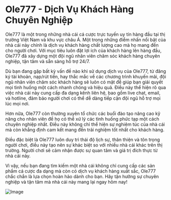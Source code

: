 # Ole777 - Dịch Vụ Khách Hàng Chuyên Nghiệp

Ole777 là một trong những nhà cái cá cược trực tuyến uy tín hàng đầu tại thị trường Việt Nam và khu vực châu Á. Một trong những điểm nhấn nổi bật của nhà cái này chính là dịch vụ khách hàng chất lượng cao mà họ mang đến cho người chơi. Với mục tiêu luôn đặt lợi ích của khách hàng lên hàng đầu, Ole777 đã xây dựng một đội ngũ nhân viên chăm sóc khách hàng chuyên nghiệp, tận tâm và sẵn sàng hỗ trợ 24/7.

Dù bạn đang gặp bất kỳ vấn đề nào khi sử dụng dịch vụ của Ole777, từ đăng ký tài khoản, nạp/rút tiền, hay thắc mắc về các chương trình khuyến mãi, đội ngũ nhân viên chăm sóc khách hàng sẽ luôn có mặt để giúp bạn giải quyết mọi tình huống một cách nhanh chóng và hiệu quả. Điều này thể hiện rõ qua việc nhà cái này cung cấp đa dạng kênh liên hệ, bao gồm live chat, email, và hotline, đảm bảo người chơi có thể dễ dàng tiếp cận đội ngũ hỗ trợ mọi lúc mọi nơi.

Hơn nữa, Ole777 còn thường xuyên tổ chức các buổi đào tạo nâng cao kỹ năng cho nhân viên để họ có thể xử lý các tình huống phức tạp một cách chuyên nghiệp nhất. Điều này không chỉ thể hiện sự nghiêm túc của nhà cái mà còn khẳng định cam kết mang đến trải nghiệm tốt nhất cho khách hàng.

Điều đặc biệt là Ole777 luôn duy trì thái độ lịch sự, thân thiện và tôn trọng người chơi, điều này tạo nên sự khác biệt so với nhiều nhà cái khác trên thị trường. Người chơi sẽ cảm nhận được sự quan tâm và giá trị đích thực từ nhà cái này.

Vì vậy, nếu bạn đang tìm kiếm một nhà cái không chỉ cung cấp các sản phẩm cá cược đa dạng mà còn có dịch vụ khách hàng xuất sắc, Ole777 chắc chắn là lựa chọn hoàn hảo dành cho bạn. Hãy tận hưởng sự chuyên nghiệp và tận tâm mà nhà cái này mang lại ngay hôm nay!

![Image](https://github.com/user-attachments/assets/bd51ea9f-0666-407b-a7a7-98ead6de688c)